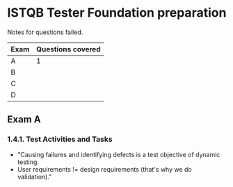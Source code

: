 # ISTQB Tester Foundation preparation
Notes for questions failed.

| Exam | Questions covered |
| --- | --- |
| A   |  1   |
| B   |     |
| C   |     |
| D   |     |

## Exam A

### 1.4.1. Test Activities and Tasks
* "Causing failures and identifying defects is a test objective of dynamic testing. 
* User requirements != design requirements (that's why we do validation)."
